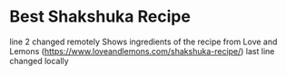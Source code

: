 # Best Shakshuka Recipe
line 2 changed remotely
Shows ingredients of the recipe from Love and Lemons (https://www.loveandlemons.com/shakshuka-recipe/)
last line changed locally
